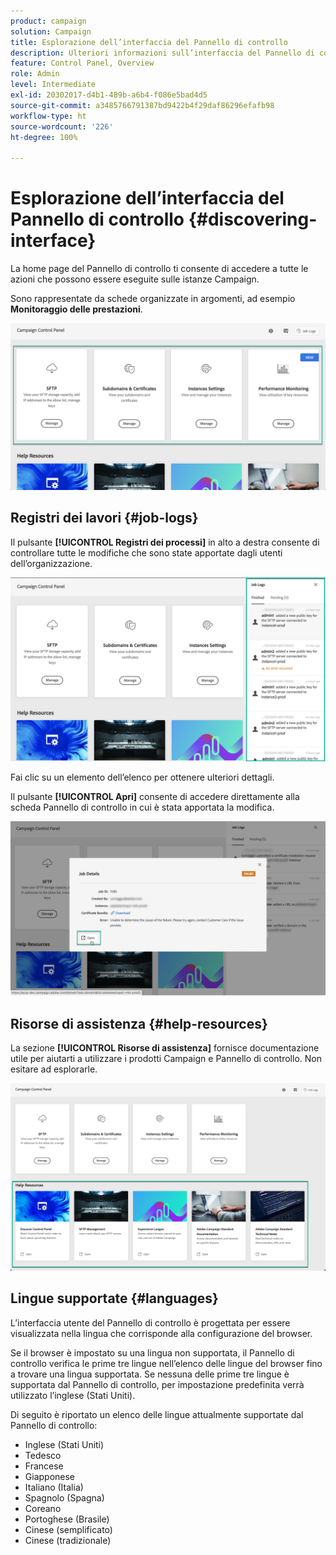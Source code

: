 ```yaml
---
product: campaign
solution: Campaign
title: Esplorazione dell’interfaccia del Pannello di controllo
description: Ulteriori informazioni sull’interfaccia del Pannello di controllo
feature: Control Panel, Overview
role: Admin
level: Intermediate
exl-id: 20302017-d4b1-489b-a6b4-f086e5bad4d5
source-git-commit: a3485766791387bd9422b4f29daf86296efafb98
workflow-type: ht
source-wordcount: '226'
ht-degree: 100%

---
```


# Esplorazione dell’interfaccia del Pannello di controllo  {#discovering-interface}

La home page del Pannello di controllo ti consente di accedere a tutte le azioni che possono essere eseguite sulle istanze Campaign.

Sono rappresentate da schede organizzate in argomenti, ad esempio **Monitoraggio delle prestazioni**.

<!--With upcoming Campaign releases, more topics and cards will be made available.-->

![](assets/control_panel_interface.png)

## Registri dei lavori {#job-logs}

Il pulsante **[!UICONTROL Registri dei processi]** in alto a destra consente di controllare tutte le modifiche che sono state apportate dagli utenti dell’organizzazione.

![](assets/control_panel_interface2.png)

Fai clic su un elemento dell’elenco per ottenere ulteriori dettagli.

Il pulsante **[!UICONTROL Apri]** consente di accedere direttamente alla scheda Pannello di controllo in cui è stata apportata la modifica.

![](assets/control_panel_logdetails.png)

## Risorse di assistenza {#help-resources}

La sezione **[!UICONTROL Risorse di assistenza]** fornisce documentazione utile per aiutarti a utilizzare i prodotti Campaign e Pannello di controllo. Non esitare ad esplorarle.

![](assets/helpresources.png)

## Lingue supportate {#languages}

L’interfaccia utente del Pannello di controllo è progettata per essere visualizzata nella lingua che corrisponde alla configurazione del browser.

Se il browser è impostato su una lingua non supportata, il Pannello di controllo verifica le prime tre lingue nell’elenco delle lingue del browser fino a trovare una lingua supportata. Se nessuna delle prime tre lingue è supportata dal Pannello di controllo, per impostazione predefinita verrà utilizzato l’inglese (Stati Uniti).

Di seguito è riportato un elenco delle lingue attualmente supportate dal Pannello di controllo:

* Inglese (Stati Uniti)
* Tedesco
* Francese
* Giapponese
* Italiano (Italia)
* Spagnolo (Spagna)
* Coreano
* Portoghese (Brasile)
* Cinese (semplificato)
* Cinese (tradizionale)
